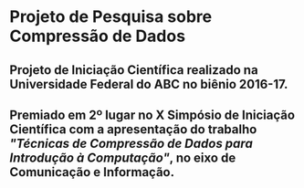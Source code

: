 # __Projeto de Pesquisa sobre Compressão de Dados__

## Projeto de Iniciação Científica realizado na Universidade Federal do ABC no biênio 2016-17.

## Premiado em 2º lugar no X Simpósio de Iniciação Científica com a apresentação do trabalho *"Técnicas de Compressão de Dados para Introdução à Computação"*, no eixo de Comunicação e Informação.



